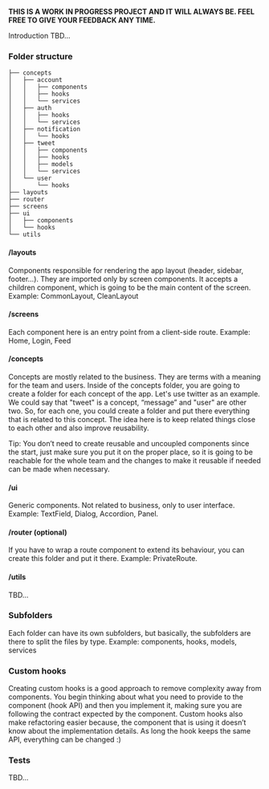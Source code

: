 **THIS IS A WORK IN PROGRESS PROJECT AND IT WILL ALWAYS BE. FEEL FREE TO GIVE YOUR FEEDBACK ANY TIME.**

Introduction TBD...

### Folder structure

```
├── concepts
│   ├── account
│   │   ├── components
│   │   ├── hooks
│   │   └── services
│   ├── auth
│   │   ├── hooks
│   │   └── services
│   ├── notification
│   │   └── hooks
│   ├── tweet
│   │   ├── components
│   │   ├── hooks
│   │   ├── models
│   │   └── services
│   └── user
│       └── hooks
├── layouts
├── router
├── screens
├── ui
│   ├── components
│   └── hooks
└── utils
```

#### /layouts

Components responsible for rendering the app layout (header, sidebar, footer…). They are imported only by screen components. It accepts a children component, which is going to be the main content of the screen. Example: CommonLayout, CleanLayout

#### /screens

Each component here is an entry point from a client-side route. Example: Home, Login, Feed

#### /concepts

Concepts are mostly related to the business. They are terms with a meaning for the team and users. Inside of the concepts folder, you are going to create a folder for each concept of the app. Let's use twitter as an example. We could say that "tweet" is a concept, “message” and "user" are other two. So, for each one, you could create a folder and put there everything that is related to this concept. The idea here is to keep related things close to each other and also improve reusability.

Tip: You don’t need to create reusable and uncoupled components since the start, just make sure you put it on the proper place, so it is going to be reachable for the whole team and the changes to make it reusable if needed can be made when necessary.

#### /ui

Generic components. Not related to business, only to user interface. Example: TextField, Dialog, Accordion, Panel.

#### /router (optional)

If you have to wrap a route component to extend its behaviour, you can create this folder and put it there. Example: PrivateRoute.

#### /utils
TBD...

### Subfolders

Each folder can have its own subfolders, but basically, the subfolders are there to split the files by type. Example: components, hooks, models, services

### Custom hooks

Creating custom hooks is a good approach to remove complexity away from components.
You begin thinking about what you need to provide to the component (hook API) and then you implement it, making sure you are following the contract expected by the component. Custom hooks also make refactoring easier because, the component that is using it doesn’t know about the implementation details. As long the hook keeps the same API, everything can be changed :)

### Tests

TBD...
